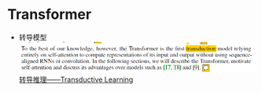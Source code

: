 # Transformer

* 转导模型
!['dyngq_images'](images/dyngq_2019-11-08-09-54-48.png)
[转导推理——Transductive Learning](https://www.cnblogs.com/siegfang/p/3424003.html)
